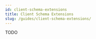 ```yaml
---
id: client-schema-extensions
title: Client Schema Extensions
slug: /guides/client-schema-extensions/
---
```

TODO
